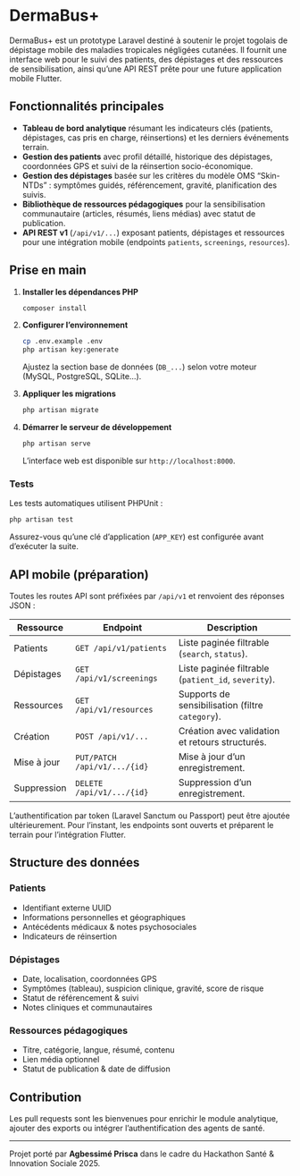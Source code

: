 # DermaBus+

DermaBus+ est un prototype Laravel destiné à soutenir le projet togolais de dépistage mobile des maladies tropicales négligées cutanées. Il fournit une interface web pour le suivi des patients, des dépistages et des ressources de sensibilisation, ainsi qu’une API REST prête pour une future application mobile Flutter.

## Fonctionnalités principales

- **Tableau de bord analytique** résumant les indicateurs clés (patients, dépistages, cas pris en charge, réinsertions) et les derniers événements terrain.
- **Gestion des patients** avec profil détaillé, historique des dépistages, coordonnées GPS et suivi de la réinsertion socio-économique.
- **Gestion des dépistages** basée sur les critères du modèle OMS “Skin-NTDs” : symptômes guidés, référencement, gravité, planification des suivis.
- **Bibliothèque de ressources pédagogiques** pour la sensibilisation communautaire (articles, résumés, liens médias) avec statut de publication.
- **API REST v1** (`/api/v1/...`) exposant patients, dépistages et ressources pour une intégration mobile (endpoints `patients`, `screenings`, `resources`).

## Prise en main

1. **Installer les dépendances PHP**

   ```bash
   composer install
   ```

2. **Configurer l’environnement**

   ```bash
   cp .env.example .env
   php artisan key:generate
   ```

   Ajustez la section base de données (`DB_...`) selon votre moteur (MySQL, PostgreSQL, SQLite…).

3. **Appliquer les migrations**

   ```bash
   php artisan migrate
   ```

4. **Démarrer le serveur de développement**

   ```bash
   php artisan serve
   ```

   L’interface web est disponible sur `http://localhost:8000`.

### Tests

Les tests automatiques utilisent PHPUnit :

```bash
php artisan test
```

Assurez-vous qu’une clé d’application (`APP_KEY`) est configurée avant d’exécuter la suite.

## API mobile (préparation)

Toutes les routes API sont préfixées par `/api/v1` et renvoient des réponses JSON :

| Ressource    | Endpoint                     | Description                                         |
|--------------|------------------------------|-----------------------------------------------------|
| Patients     | `GET /api/v1/patients`       | Liste paginée filtrable (`search`, `status`).       |
| Dépistages   | `GET /api/v1/screenings`     | Liste paginée filtrable (`patient_id`, `severity`). |
| Ressources   | `GET /api/v1/resources`      | Supports de sensibilisation (filtre `category`).    |
| Création     | `POST /api/v1/...`           | Création avec validation et retours structurés.     |
| Mise à jour  | `PUT/PATCH /api/v1/.../{id}` | Mise à jour d’un enregistrement.                    |
| Suppression  | `DELETE /api/v1/.../{id}`    | Suppression d’un enregistrement.                    |

L’authentification par token (Laravel Sanctum ou Passport) peut être ajoutée ultérieurement. Pour l’instant, les endpoints sont ouverts et préparent le terrain pour l’intégration Flutter.

## Structure des données

### Patients

- Identifiant externe UUID
- Informations personnelles et géographiques
- Antécédents médicaux & notes psychosociales
- Indicateurs de réinsertion

### Dépistages

- Date, localisation, coordonnées GPS
- Symptômes (tableau), suspicion clinique, gravité, score de risque
- Statut de référencement & suivi
- Notes cliniques et communautaires

### Ressources pédagogiques

- Titre, catégorie, langue, résumé, contenu
- Lien média optionnel
- Statut de publication & date de diffusion

## Contribution

Les pull requests sont les bienvenues pour enrichir le module analytique, ajouter des exports ou intégrer l’authentification des agents de santé.

---
Projet porté par **Agbessimé Prisca** dans le cadre du Hackathon Santé & Innovation Sociale 2025.
